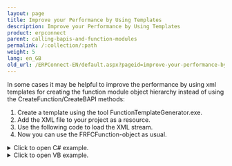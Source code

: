 ```yaml
---
layout: page
title: Improve your Performance by Using Templates
description: Improve your Performance by Using Templates
product: erpconnect
parent: calling-bapis-and-function-modules
permalink: /:collection/:path
weight: 5
lang: en_GB
old_url: /ERPConnect-EN/default.aspx?pageid=improve-your-performance-by-using-templates
---
```


In some cases it may be helpful to improve the performance by using xml templates for creating the function module object hierarchy instead of using the CreateFunction/CreateBAPI methods: 

1. Create a template using the tool FunctionTemplateGenerator.exe.
2. Add the XML file to your project as a resource.
3. Use the following code to load the XML stream.
4. Now you can use the FRFCFunction-object as usual.


<details>
<summary>Click to open C# example.</summary>
{% highlight csharp %}
[ … create and open connection … ]
 
RFCFunction f = new RFCFunction("BAPI_CUSTOMER_GETDETAIL");
            f.Connection = con;
 
            StreamReader reader = new StreamReader(
                System.Reflection.Assembly.GetExecutingAssembly().
                GetManifestResourceStream
                ("PocketGetCustomer.BAPI_CUSTOMER_GETDETAIL.xml"));
            f.LoadFromXML(reader);
{% endhighlight %}
</details>


<details>
<summary>Click to open VB example.</summary>
{% highlight visualbasic %}
[ … create and open connection … ]
 
Dim f As New RFCFunction("BAPI_CUSTOMER_GETDETAIL")
        f.Connection = con
 
        Dim reader As New StreamReader( _
            System.Reflection.Assembly.GetExecutingAssembly(). _
            GetManifestResourceStream( _
            "PocketGetCustomer.BAPI_CUSTOMER_GETDETAIL.xml"))
        f.LoadFromXML(reader)
{% endhighlight %}
</details>  

  
